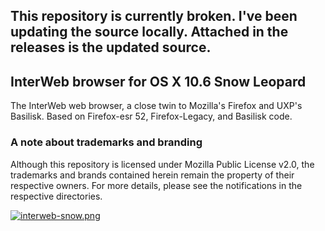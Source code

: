 ## This repository is currently broken. I've been updating the source locally. Attached in the releases is the updated source.

## InterWeb browser for OS X 10.6 Snow Leopard

The InterWeb web browser, a close twin to Mozilla's Firefox and UXP's Basilisk.
Based on Firefox-esr 52, Firefox-Legacy, and Basilisk code.

### A note about trademarks and branding

Although this repository is licensed under Mozilla Public License v2.0, the
trademarks and brands contained herein remain the property of their respective
owners. For more details, please see the notifications in the respective directories.


[![interweb-snow.png](https://i.postimg.cc/ZK0BWsmQ/interweb-snow.png)](https://postimg.cc/XpS7h8pK)
